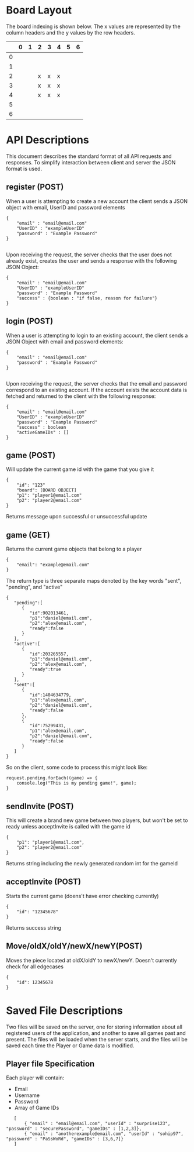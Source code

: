 # Board Layout

The board indexing is shown below. The x values are represented by the column headers and the y values by the row headers. 

| |   0  |  1  |  2  |  3  |  4  |  5  |  6  |
|-|------|-----|-----|-----|-----|-----|-----|
|0|      |     |     |     |     |     |     | 
|1|      |     |     |     |     |     |     |
|2|      |     | x   | x   |  x  |     |     |
|3|      |     |  x  | x   |  x  |     |     |
|4|      |     |  x  | x   | x   |     |     |
|5|      |     |     |     |     |     |     |
|6|      |     |     |     |     |     |     |


# API Descriptions
This document describes the standard format of all API requests and responses. 
To simplify interaction between client and server the JSON format is used. 
## register (POST)
When a user is attempting to create a new account the client sends a JSON object with email, UserID and password elements
```
{
    "email" : "email@email.com"
    "UserID" : "exampleUserID"
    "password" : "Example Password"
}
 
```

Upon receiving the request, the server checks that the user does not already exist, creates 
the user and sends a response with the following JSON Object:

```
{
    "email" : "email@email.com"
    "UserID" : "exampleUserID"
    "password" : "Example Password"
    "success" : {boolean : "if false, reason for failure"} 
}
```

## login (POST)
 When a user is attempting to login to an existing account, the client sends a JSON Object with email and password elements:
 ```
 {
     "email" : "email@email.com"
     "password" : "Example Password"
 }
  
 ```

Upon receiving the request, the server checks that the email and password correspond to an existing account. If the 
account exists the account data is fetched and returned to the client with the following response:

 ```
 {
     "email" : "email@email.com"
     "UserID" : "exampleUserID"
     "password" : "Example Password"
     "success" : boolean 
     "activeGameIDs" : []
 }
 ```
## game (POST)
Will update the current game id with the game that you give it
```
{
    "id": "123"
    "board": [BOARD OBJECT]
    "p1": "player1@email.com"
    "p2": "player2@email.com"
}
```
Returns message upon successful or unsuccessful update

## game (GET)
Returns the current game objects that belong to a player
```
{
    "email": "example@email.com"
}
```
The return type is three separate maps denoted by the key words "sent", "pending", and "active"

```
{
   "pending":[
      {
         "id":902013461,
         "p1":"daniel@email.com",
         "p2":"alex@email.com",
         "ready":false
      }
   ],
   "active":[
      {
         "id":203265557,
         "p1":"daniel@email.com",
         "p2":"alex@email.com",
         "ready":true
      }
   ],
   "sent":[
      {
         "id":1404634779,
         "p1":"alex@email.com",
         "p2":"daniel@email.com",
         "ready":false
      },
      {
         "id":75299431,
         "p1":"alex@email.com",
         "p2":"daniel@email.com",
         "ready":false
      }
   ]
}
```

So on the client, some code to process this might look like:
```
request.pending.forEach((game) => {
    console.log("This is my pending game!", game);
}
```

## sendInvite (POST)
This will create a brand new game between two players, but won't be set to ready unless acceptInvite is called with the game id
```
{
    "p1": "player1@email.com",
    "p2": "player2@email.com"
}
```

Returns string including the newly generated random int for the gameId
## acceptInvite (POST)
Starts the current game (doens't have error checking currently)
```
{
    "id": "12345678"
}
```
Returns success string

## Move/oldX/oldY/newX/newY(POST)
Moves the piece located at oldX/oldY to newX/newY. Doesn't currently check for all edgecases
```
{
    "id": 12345678
}
```

# Saved File Descriptions
Two files will be saved on the server, one for storing information about all registered users of the application, and another to save all games past and present.
The files will be loaded when the server starts, and the files will be saved each time the Player or Game data is modified. 

## Player file Specification
Each player will contain:
- Email
- Username
- Password
- Array of Game IDs
```
   [
       { "email" : "email@email.com", "userId" : "surprise123", "password" : "securePassword", "gameIDs" : [1,2,3]},
       { "email" : "anotherexample@email.com", "userId" : "sohip97", "password" : "PaSsWoRd", "gameIDs" : [3,6,7]}
   ]
```

